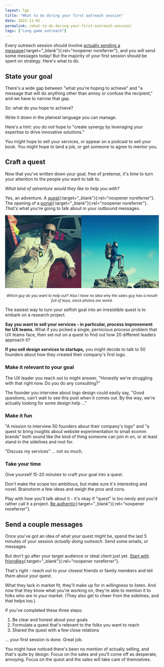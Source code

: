 ```yaml
---
layout: lgo
title: "What to do during your first outreach session"
date: 2022-11-01
permalink: /what-to-do-during-your-first-outreach-session/
tags: ["Long game outreach"]
---
```


Every outreach session should involve [actually sending a message](https://garden.briandavidhall.com/every-outreach-session-should-involve-actually-sending-a-message){:target="_blank"}{:rel="noopener noreferrer"}, and you _will_ send some messages today! But the majority of your first session should be spent on strategy. Here's what to do.

## State your goal

There's a wide gap between "what you're hoping to achieve" and "a message that will do anything other than annoy or confuse the recipient," and we have to narrow that gap.

So: what do you hope to achieve?

Write it down in the plainest language you can manage.

Here's a hint: you do _not_ hope to "create synergy by leveraging your expertise to drive innovative solutions."

You might hope to sell your services, or appear on a podcast to sell your book. You might hope to land a job, or get someone to agree to mentor you.

## Craft a quest

Now that you've written down your goal, free of pretense, it's time to turn your attention to the people you want to talk to.

_What kind of adventure would they like to help you with?_

Yes, an adventure. A [quest](https://garden.briandavidhall.com/quests-are-better-than-pitches){:target="_blank"}{:rel="noopener noreferrer"}. The opening of a [portal](https://www.ribbonfarm.com/2014/06/25/portals-and-flags/){:target="_blank"}{:rel="noopener noreferrer"}. _That's_ what you're going to talk about in your outbound messages.

![picture of a sleazy used car salesman next to a guy hiking on a mountaintop](/images/sales-pitch-or-quest.png)

<div style="text-align:center; line-height:1.3; font-size:12px;"><em>Which guy do you want to help out? Also I have no idea why the sales guy has a mouth full of keys, stock photos are weird.</em></div>

The easiest way to turn your selfish goal into an irresistible quest is to embark on a research project.

**Say you want to sell your services - in particular, process improvement for UX teams.** What if you picked a single, pernicious process problem that UX teams face, then set out on a quest to find out how 20 different leaders approach it?

**If you sell design services to startups,** you might decide to talk to 50 founders about how they created their company's first logo.

### Make it relevant to your goal

The UX leader you reach out to might answer, "Honestly we're struggling with that right now. Do you do any consulting?"

The founder you interview about logo design could easily say, "Good questions, can't wait to see this post when it comes out. By the way, we're actually looking for some design help ..."

### Make it fun

"A mission to interview 50 founders about their company's logo" and "a quest to bring insights about website experimentation to small ecomm brands" both sound like the kind of thing someone can join in on, or at least stand in the sidelines and root for.

"Discuss my services" ... not so much.

### Take your time

Give yourself 15-20 minutes to craft your goal into a quest. 

Don't make the scope too ambitious, but make sure it's interesting and novel. Brainstorm a few ideas and weigh the pros and cons. 

Play with how you'll talk about it - it's okay if "quest" is too nerdy and you'd rather call it a project. [Be authentic](https://garden.briandavidhall.com/be-authentic-and-if-you-can-t-be-authentic-look-for-the-exit){:target="_blank"}{:rel="noopener noreferrer"}.

## Send a couple messages

Once you've got an idea of what your quest might be, spend the last 5 minutes of your session _actually doing outreach_. Send some emails, or messages.

But don't go after your target audience or ideal client just yet. [Start with friendlies](https://garden.briandavidhall.com/start-with-friendlies){:target="_blank"}{:rel="noopener noreferrer"}. 

That's right - reach out to your closest friends or family members and tell _them_ about your quest. 

What they lack in market fit, they'll make up for in willingness to listen. And now that they know what you're working on, they're able to mention it to folks who _are_ in your market. (They also get to cheer from the sidelines, and that helps too.)

If you've completed these three steps:

1. Be clear and honest about your goals
2. Formulate a quest that's relevant to the folks you want to reach
3. Shared the quest with a few close relations

... your first session is done. Great job.

You might have noticed there's been no mention of actually selling, and that's quite by design. Focus on the sales and you'll come off as desperate, annoying. Focus on the quest and the sales will take care of themselves.

